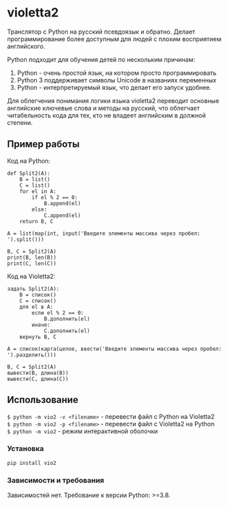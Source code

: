 # violetta2

Транслятор с Python на русский псевдоязык и обратно. Делает программирование более доступным для людей с плохим восприятием английского.

Python подходит для обучения детей по нескольким причинам: 

1. Python - очень простой язык, на котором просто программировать
2. Python 3 поддерживает символы Unicode в названиях переменных
2. Python - интерпретируемый язык, что делает его запуск удобнее.

Для облегчения понимания логики языка violetta2 переводит основные английские ключевые слова и методы на русский, что облегчает читабельность кода для тех, кто не владеет английским в должной степени.

## Пример работы

Код на Python:

```
def Split2(A):
    B = list()
    C = list()
    for el in A:
        if el % 2 == 0:
            B.append(el)
        else:
            C.append(el)
    return B, C

A = list(map(int, input('Введите элементы массива через пробел: ').split()))

B, C = Split2(A)
print(B, len(B))
print(C, len(C))
```

Код на Violetta2:

```
задать Split2(A):
    B = список()
    C = список()
    для el в A:
        если el % 2 == 0:
            B.дополнить(el)
        иначе:
            C.дополнить(el)
    вернуть B, C

A = список(карта(целое, ввести('Введите элементы массива через пробел: ').разделить()))

B, C = Split2(A)
вывести(B, длина(B))
вывести(C, длина(C))
```

## Использование

`$ python -m vio2 -v <filename>` - перевести файл с Python на Violetta2  
`$ python -m vio2 -p <filename>` - перевести файл с Violetta2 на Python  
`$ python -m vio2` - режим интерактивной оболочки

### Установка

`pip install vio2`

### Зависимости и требования

Зависимостей нет. Требование к версии Python: >=3.8.
